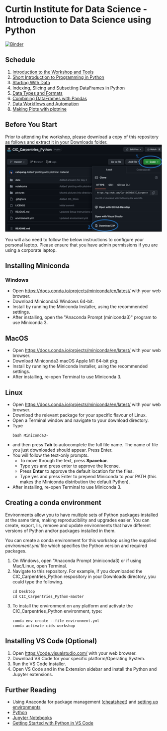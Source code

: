 # Curtin Institute for Data Science - Introduction to Data Science using Python

[![Binder](https://mybinder.org/badge.svg)](https://mybinder.org/v2/gh/CurtinIC/CIC_Carpentries_Python/master)


## Schedule

1. [Introduction to the Workshop and Tools](https://docs.google.com/presentation/d/1fLcE69MHGyxIe7hQbCRfwvFBdZb83kb4wilbCrWWq0w/edit?usp=sharing)
2. [Short Introduction to Programming in Python](https://datacarpentry.org/python-ecology-lesson/01-short-introduction-to-Python.html)
3. [Starting With Data](https://datacarpentry.org/python-ecology-lesson/02-starting-with-data.html)
4. [Indexing, Slicing and Subsetting DataFrames in Python](https://datacarpentry.org/python-ecology-lesson/03-index-slice-subset.html)
5. [Data Types and Formats](https://datacarpentry.org/python-ecology-lesson/04-data-types-and-format.html)
6. [Combining DataFrames with Pandas](https://datacarpentry.org/python-ecology-lesson/05-merging-data.html)
7. [Data Workflows and Automation](https://datacarpentry.org/python-ecology-lesson/06-loops-and-functions.html)
8. [Making Plots with plotnine](https://datacarpentry.org/python-ecology-lesson/07-visualization-ggplot-python.html)

## Before You Start
Prior to attending the workshop, please download a copy of this repository as follows and extract it in your Downloads folder. 
![Download Instructions](./pictures/repo_instructions.png)

You will also need to follow the below instructions to configure your personal laptop. Please ensure that you have admin permissions if you are using a corporate laptop.

## Installing Miniconda

### Windows
- Open https://docs.conda.io/projects/miniconda/en/latest/ with your web browser.
- Download Miniconda3 Windows 64-bit.
- Install by running the Miniconda Installer, using the recommended settings.
- After installing, open the "Anaconda Prompt (miniconda3)" program to use Miniconda 3.

## MacOS
- Open https://docs.conda.io/projects/miniconda/en/latest/ with your web browser.
- Download Miniconda3 macOS Apple M1 64-bit pkg.
- Install by running the Miniconda Installer, using the recommended settings.
- After installing, re-open Terminal to use Miniconda 3.

## Linux
- Open https://docs.conda.io/projects/miniconda/en/latest/ with your web browser.
- Download the relevant package for your specific flavour of Linux.
- Open a Terminal window and navigate to your download directory.
- Type
  ```
  bash Miniconda3-
  ```
- and then press **Tab** to autocomplete the full file name. The name of file you just downloaded should appear. Press Enter. 
- You will follow the text-only prompts. 
  - To move through the text, press **Spacebar**. 
  - Type yes and press enter to approve the license. 
  - Press **Enter** to approve the default location for the files. 
  - Type yes and press Enter to prepend Miniconda to your PATH (this makes the Miniconda distribution the default Python).
- After installing, re-open Terminal to use Miniconda 3.

## Creating a conda environment

Environments allow you to have multiple sets of Python packages installed at the same time, making reproducibility and upgrades easier. You can create, export, lis, remove and update environments that have different versions of Python and/or packages installed in them.

You can create a conda environment for this workshop using the supplied *environment.yml* file which specifies the Python version and required packages. 

1. On Windows, open "Anaconda Prompt (miniconda3) or if using Mac/Linux, open Terminal.
2. Navigate to this repository. For example, if you downloaded the CIC_Carpentries_Python respository in your Downloads directory, you could type the following.
    ```
    cd Desktop
    cd CIC_Carpentries_Python-master
    ```
3. To install the environment on any platform and activate the CIC_Carpentries_Python environment, type:
    ```
    conda env create --file environment.yml
    conda activate cids-workshop
    ```
  
## Installing VS Code (Optional)
1. Open https://code.visualstudio.com/ with your web browser.
2. Download VS Code for your specific platform/Operating System.
3. Run the VS Code Installer.
4. Open VS Code and in the Extension sidebar and install the Python and Jupyter extensions.

## Further Reading

- Using Anaconda for package management ([cheatsheet](https://docs.conda.io/projects/conda/en/latest/_downloads/843d9e0198f2a193a3484886fa28163c/conda-cheatsheet.pdf)) and [setting up environments](https://medium.com/datareply/working-with-python-environments-anaconda-package-manager-and-ides-663e771b6ed8)
- [Python](https://www.python.org/)
- [Jupyter Notebooks](http://jupyter.org/)
- [Getting Started with Python in VS Code](https://code.visualstudio.com/docs/python/python-tutorial)
